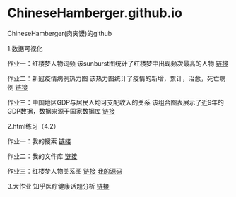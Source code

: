 
# ChineseHamberger.github.io
ChineseHamberger(肉夹馍)的github


1.数据可视化

作业一：红楼梦人物词频
该sunburst图统计了红楼梦中出现频次最高的人物
[链接](http://ChineseHamberger.github.io/sunburst.html)


作业二：新冠疫情病例热力图
该热力图统计了疫情的新增，累计，治愈，死亡病例
[链接](http://ChineseHamberger.github.io/新冠疫情病例热力图.html)


作业三：中国地区GDP与居民人均可支配收入的关系
该组合图表展示了近9年的GDP数据，数据来源于国家数据库
[链接](http://ChineseHamberger.github.io/中国地区GDP与居民人均可支配收入的关系.html)

2.html练习（4.2）

作业一：我的搜索
[链接](http://ChineseHamberger.github.io/练习.html)

作业二：我的文件库
[链接](http://ChineseHamberger.github.io/练习二.html)

作业三：红楼梦人物关系图
[链接](https://ChineseHamberger.github.io/练习三.html)
[我的源码](https://chinesehamberger.github.io/data/%E7%BA%A2%E6%A5%BC%E6%A2%A6%E5%85%B1%E7%BA%BF%E5%88%86%E6%9E%90%E6%BA%90%E7%A0%81.txt)

3.大作业 
知乎医疗健康话题分析
[链接](https://ChineseHamberger.github.io/知乎医疗健康话题分析.html)
